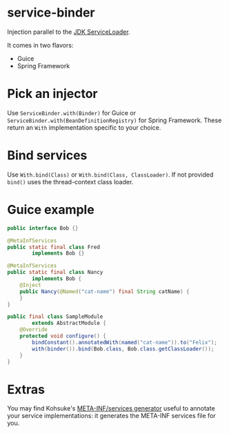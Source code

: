 service-binder
==============

Injection parallel to the
[JDK ServiceLoader](http://docs.oracle.com/javase/7/docs/api/java/util/ServiceLoader.html).

It comes in two flavors:

* Guice
* Spring Framework

# Pick an injector

Use `ServiceBinder.with(Binder)` for Guice or `ServiceBinder.with(BeanDefinitionRegistry)` for
Spring Framework.  These return an `With` implementation specific to your choice.

# Bind services

Use `With.bind(Class)` or `With.bind(Class, ClassLoader)`.  If not provided `bind()` uses the
thread-context class loader.

# Guice example

```java
public interface Bob {}

@MetaInfServices
public static final class Fred
        implements Bob {}

@MetaInfServices
public static final class Nancy
        implements Bob {
    @Inject
    public Nancy(@Named("cat-name") final String catName) {
    }
}

public final class SampleModule
        extends AbstractModule {
    @Override
    protected void configure() {
        bindConstant().annotatedWith(named("cat-name")).to("Felix");
        with(binder()).bind(Bob.class, Bob.class.getClassLoader());
    }
}
```

# Extras

You may find Kohsuke's [META-INF/services generator](https://github.com/binkley/service-binder)
useful to annotate your service implementations: it generates the META-INF services file for you.
